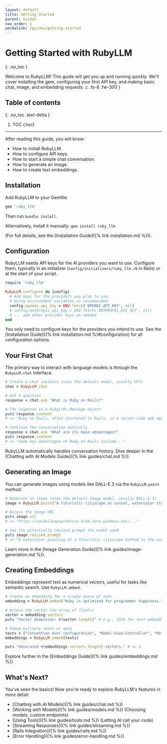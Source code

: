 ```yaml
---
layout: default
title: Getting Started
parent: Guides
nav_order: 1
permalink: /guides/getting-started
---
```


# Getting Started with RubyLLM
{: .no_toc }

Welcome to RubyLLM! This guide will get you up and running quickly. We'll cover installing the gem, configuring your first API key, and making basic chat, image, and embedding requests.
{: .fs-6 .fw-300 }

## Table of contents
{: .no_toc .text-delta }

1. TOC
{:toc}

---

After reading this guide, you will know:

*   How to install RubyLLM.
*   How to configure API keys.
*   How to start a simple chat conversation.
*   How to generate an image.
*   How to create text embeddings.

## Installation

Add RubyLLM to your Gemfile:

```ruby
gem 'ruby_llm'
```

Then run `bundle install`.

Alternatively, install it manually: `gem install ruby_llm`

(For full details, see the [Installation Guide]({% link installation.md %})).

## Configuration

RubyLLM needs API keys for the AI providers you want to use. Configure them, typically in an initializer (`config/initializers/ruby_llm.rb` in Rails) or at the start of your script.

```ruby
require 'ruby_llm'

RubyLLM.configure do |config|
  # Add keys for the providers you plan to use.
  # Using environment variables is recommended.
  config.openai_api_key = ENV.fetch('OPENAI_API_KEY', nil)
  # config.anthropic_api_key = ENV.fetch('ANTHROPIC_API_KEY', nil)
  # ... add other provider keys as needed
end
```

You only need to configure keys for the providers you intend to use. See the [Installation Guide]({% link installation.md %}#configuration) for all configuration options.

## Your First Chat

The primary way to interact with language models is through the `RubyLLM.chat` interface.

```ruby
# Create a chat instance (uses the default model, usually GPT)
chat = RubyLLM.chat

# Ask a question
response = chat.ask "What is Ruby on Rails?"

# The response is a RubyLLM::Message object
puts response.content
# => "Ruby on Rails, often shortened to Rails, is a server-side web application..."

# Continue the conversation naturally
response = chat.ask "What are its main advantages?"
puts response.content
# => "Some key advantages of Ruby on Rails include..."
```

RubyLLM automatically handles conversation history. Dive deeper in the [Chatting with AI Models Guide]({% link guides/chat.md %}).

## Generating an Image

You can generate images using models like DALL-E 3 via the `RubyLLM.paint` method.

```ruby
# Generate an image (uses the default image model, usually DALL-E 3)
image = RubyLLM.paint("A futuristic cityscape at sunset, watercolor style")

# Access the image URL
puts image.url
# => "https://oaidalleapiprodscus.blob.core.windows.net/..."

# See the potentially revised prompt the model used
puts image.revised_prompt
# => "A watercolor painting of a futuristic cityscape bathed in the warm hues of a setting sun..."
```

Learn more in the [Image Generation Guide]({% link guides/image-generation.md %}).

## Creating Embeddings

Embeddings represent text as numerical vectors, useful for tasks like semantic search. Use `RubyLLM.embed`.

```ruby
# Create an embedding for a single piece of text
embedding = RubyLLM.embed("Ruby is optimized for programmer happiness.")

# Access the vector (an array of floats)
vector = embedding.vectors
puts "Vector dimension: #{vector.length}" # e.g., 1536 for text-embedding-3-small

# Embed multiple texts at once
texts = ["Convention over configuration", "Model-View-Controller", "Metaprogramming"]
embeddings = RubyLLM.embed(texts)

puts "Generated #{embeddings.vectors.length} vectors." # => 3
```

Explore further in the [Embeddings Guide]({% link guides/embeddings.md %}).

## What's Next?

You've seen the basics! Now you're ready to explore RubyLLM's features in more detail:

*   [Chatting with AI Models]({% link guides/chat.md %})
*   [Working with Models]({% link guides/models.md %}) (Choosing models, custom endpoints)
*   [Using Tools]({% link guides/tools.md %}) (Letting AI call your code)
*   [Streaming Responses]({% link guides/streaming.md %})
*   [Rails Integration]({% link guides/rails.md %})
*   [Error Handling]({% link guides/error-handling.md %})
